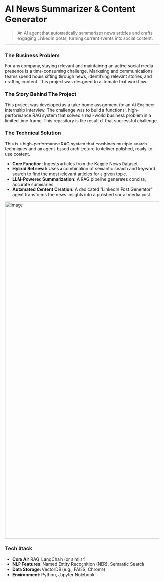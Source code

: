 # AI News Summarizer & Content Generator

> An AI agent that automatically summarizes news articles and drafts engaging LinkedIn posts, turning current events into social content.

---

### The Business Problem

For any company, staying relevant and maintaining an active social media presence is a time-consuming challenge. Marketing and communications teams spend hours sifting through news, identifying relevant stories, and crafting content. This project was designed to automate that workflow.

### The Story Behind The Project

This project was developed as a take-home assignment for an AI Engineer internship interview. The challenge was to build a functional, high-performance RAG system that solved a real-world business problem in a limited time frame. This repository is the result of that successful challenge.

### The Technical Solution

This is a high-performance RAG system that combines multiple search techniques and an agent-based architecture to deliver polished, ready-to-use content.

*   **Core Function:** Ingests articles from the Kaggle News Dataset.
*   **Hybrid Retrieval:** Uses a combination of semantic search and keyword search to find the most relevant articles for a given topic.
*   **LLM-Powered Summarization:** A RAG pipeline generates concise, accurate summaries.
*   **Automated Content Creation:** A dedicated "LinkedIn Post Generator" agent transforms the news insights into a polished social media post.

<img width="1968" height="1104" alt="image" src="https://github.com/user-attachments/assets/f19b576a-726f-45a9-9860-a75cc9b3aad1" />

### Tech Stack
*   **Core AI:** RAG, LangChain (or similar)
*   **NLP Features:** Named Entity Recognition (NER), Semantic Search
*   **Data Storage:** VectorDB (e.g., FAISS, Chroma)
*   **Environment:** Python, Jupyter Notebook
